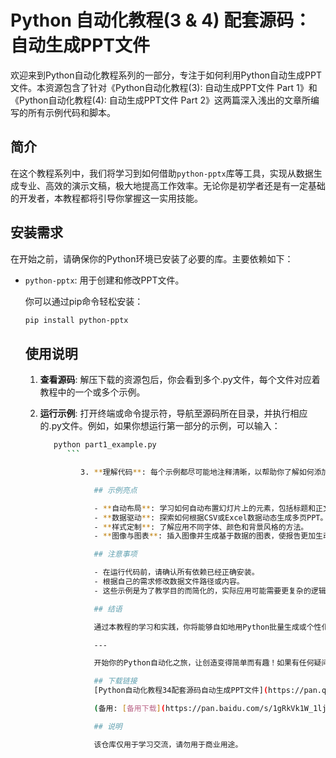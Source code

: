 # Python 自动化教程(3 & 4) 配套源码：自动生成PPT文件

欢迎来到Python自动化教程系列的一部分，专注于如何利用Python自动生成PPT文件。本资源包含了针对《Python自动化教程(3): 自动生成PPT文件 Part 1》和《Python自动化教程(4): 自动生成PPT文件 Part 2》这两篇深入浅出的文章所编写的所有示例代码和脚本。

## 简介

在这个教程系列中，我们将学习到如何借助`python-pptx`库等工具，实现从数据生成专业、高效的演示文稿，极大地提高工作效率。无论你是初学者还是有一定基础的开发者，本教程都将引导你掌握这一实用技能。

## 安装需求

在开始之前，请确保你的Python环境已安装了必要的库。主要依赖如下：

- `python-pptx`: 用于创建和修改PPT文件。

  你可以通过pip命令轻松安装：
  ```bash
  pip install python-pptx
  ```

  ## 使用说明

  1. **查看源码**: 解压下载的资源包后，你会看到多个.py文件，每个文件对应着教程中的一个或多个示例。
  2. **运行示例**: 打开终端或命令提示符，导航至源码所在目录，并执行相应的.py文件。例如，如果你想运行第一部分的示例，可以输入：

        ```bash
           python part1_example.py
              ```

                 3. **理解代码**: 每个示例都尽可能地注释清晰，以帮助你了解如何添加幻灯片、文本框、图片、调整样式等操作。

                    ## 示例亮点

                    - **自动布局**: 学习如何自动布置幻灯片上的元素，包括标题和正文。
                    - **数据驱动**: 探索如何根据CSV或Excel数据动态生成多页PPT。
                    - **样式定制**: 了解应用不同字体、颜色和背景风格的方法。
                    - **图像与图表**: 插入图像并生成基于数据的图表，使报告更加生动。

                    ## 注意事项

                    - 在运行代码前，请确认所有依赖已经正确安装。
                    - 根据自己的需求修改数据文件路径或内容。
                    - 这些示例是为了教学目的而简化的，实际应用可能需要更复杂的逻辑。

                    ## 结语

                    通过本教程的学习和实践，你将能够自如地用Python批量生成或个性化定制PPT，无论是日常汇报还是项目展示，都能变得更加高效和专业。希望这份源码能成为你自动化之旅上的有力工具。动手尝试，探索更多可能性吧！

                    ---

                    开始你的Python自动化之旅，让创造变得简单而有趣！如果有任何疑问，欢迎探索社区、文档，或者进一步深入学习编程艺术。祝编码愉快！

                    ## 下载链接
                    [Python自动化教程34配套源码自动生成PPT文件](https://pan.quark.cn/s/c0c2cd14b83f) 

                    (备用: [备用下载](https://pan.baidu.com/s/1gRkVk1W_1ljUJq9VcE5nFQ?pwd=1234))

                    ## 说明

                    该仓库仅用于学习交流，请勿用于商业用途。

